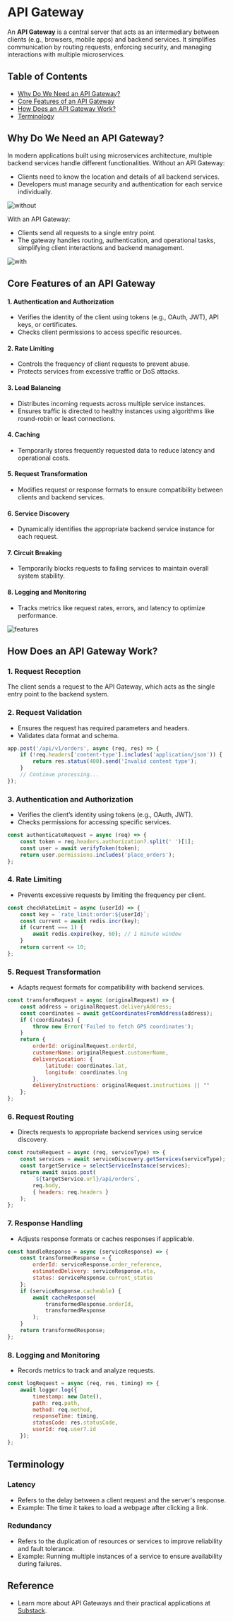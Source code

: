 # API Gateway

An **API Gateway** is a central server that acts as an intermediary between clients (e.g., browsers, mobile apps) and backend services. It simplifies communication by routing requests, enforcing security, and managing interactions with multiple microservices.

## Table of Contents
- [Why Do We Need an API Gateway?](#why-do-we-need-an-api-gateway)
- [Core Features of an API Gateway](#core-features-of-an-api-gateway)
- [How Does an API Gateway Work?](#how-does-an-api-gateway-work)
- [Terminology](#terminology)

## Why Do We Need an API Gateway?
In modern applications built using microservices architecture, multiple backend services handle different functionalities. Without an API Gateway:
- Clients need to know the location and details of all backend services.
- Developers must manage security and authentication for each service individually.

![without](https://github.com/user-attachments/assets/92a2e0ad-7450-4797-8116-11d13c4cd219)

With an API Gateway:
- Clients send all requests to a single entry point.
- The gateway handles routing, authentication, and operational tasks, simplifying client interactions and backend management.

![with](https://github.com/user-attachments/assets/c8595cd5-2535-449d-a45a-0c3a8fa575e2)


## Core Features of an API Gateway

#### 1. Authentication and Authorization
- Verifies the identity of the client using tokens (e.g., OAuth, JWT), API keys, or certificates.
- Checks client permissions to access specific resources.

#### 2. Rate Limiting
- Controls the frequency of client requests to prevent abuse.
- Protects services from excessive traffic or DoS attacks.

#### 3. Load Balancing
- Distributes incoming requests across multiple service instances.
- Ensures traffic is directed to healthy instances using algorithms like round-robin or least connections.

#### 4. Caching
- Temporarily stores frequently requested data to reduce latency and operational costs.

#### 5. Request Transformation
- Modifies request or response formats to ensure compatibility between clients and backend services.

#### 6. Service Discovery
- Dynamically identifies the appropriate backend service instance for each request.

#### 7. Circuit Breaking
- Temporarily blocks requests to failing services to maintain overall system stability.

#### 8. Logging and Monitoring
- Tracks metrics like request rates, errors, and latency to optimize performance.
  
![features](https://github.com/user-attachments/assets/4151e429-05a2-4c97-88cd-e0ebb2868bb2)

## How Does an API Gateway Work?

### 1. Request Reception
The client sends a request to the API Gateway, which acts as the single entry point to the backend system.

### 2. Request Validation
- Ensures the request has required parameters and headers.
- Validates data format and schema.

```javascript
app.post('/api/v1/orders', async (req, res) => {
    if (!req.headers['content-type'].includes('application/json')) {
        return res.status(400).send('Invalid content type');
    }
    // Continue processing...
});
```

### 3. Authentication and Authorization
- Verifies the client’s identity using tokens (e.g., OAuth, JWT).
- Checks permissions for accessing specific services.

```javascript
const authenticateRequest = async (req) => {
    const token = req.headers.authorization?.split(' ')[1];
    const user = await verifyToken(token);
    return user.permissions.includes('place_orders');
};
```

### 4. Rate Limiting
- Prevents excessive requests by limiting the frequency per client.

```javascript
const checkRateLimit = async (userId) => {
    const key = `rate_limit:order:${userId}`;
    const current = await redis.incr(key);
    if (current === 1) {
        await redis.expire(key, 60); // 1 minute window
    }
    return current <= 10;
};
```

### 5. Request Transformation
- Adapts request formats for compatibility with backend services.

```javascript
const transformRequest = async (originalRequest) => {
    const address = originalRequest.deliveryAddress;
    const coordinates = await getCoordinatesFromAddress(address);
    if (!coordinates) {
        throw new Error('Failed to fetch GPS coordinates');
    }
    return {
        orderId: originalRequest.orderId,
        customerName: originalRequest.customerName,
        deliveryLocation: {
            latitude: coordinates.lat,
            longitude: coordinates.lng
        },
        deliveryInstructions: originalRequest.instructions || ""
    };
};
```

### 6. Request Routing
- Directs requests to appropriate backend services using service discovery.

```javascript
const routeRequest = async (req, serviceType) => {
    const services = await serviceDiscovery.getServices(serviceType);
    const targetService = selectServiceInstance(services);
    return await axios.post(
        `${targetService.url}/api/orders`,
        req.body,
        { headers: req.headers }
    );
};
```

### 7. Response Handling
- Adjusts response formats or caches responses if applicable.

```javascript
const handleResponse = async (serviceResponse) => {
    const transformedResponse = {
        orderId: serviceResponse.order_reference,
        estimatedDelivery: serviceResponse.eta,
        status: serviceResponse.current_status
    };
    if (serviceResponse.cacheable) {
        await cacheResponse(
            transformedResponse.orderId, 
            transformedResponse
        );
    }
    return transformedResponse;
};
```

### 8. Logging and Monitoring
- Records metrics to track and analyze requests.

```javascript
const logRequest = async (req, res, timing) => {
    await logger.log({
        timestamp: new Date(),
        path: req.path,
        method: req.method,
        responseTime: timing,
        statusCode: res.statusCode,
        userId: req.user?.id
    });
};
```

## Terminology

### Latency
- Refers to the delay between a client request and the server's response.
- Example: The time it takes to load a webpage after clicking a link.

### Redundancy
- Refers to the duplication of resources or services to improve reliability and fault tolerance.
- Example: Running multiple instances of a service to ensure availability during failures.

## Reference
- Learn more about API Gateways and their practical applications at [Substack](https://substack.com/inbox/post/152508834).

